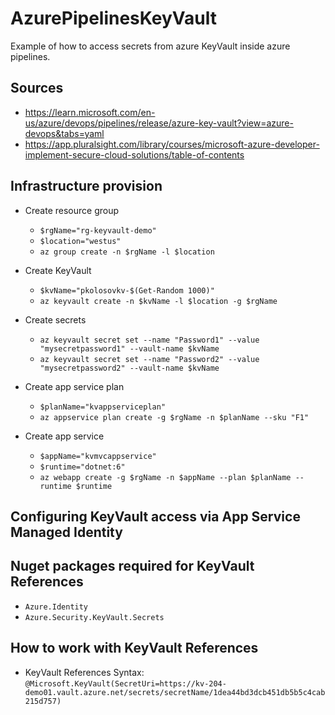 # AzurePipelinesKeyVault

Example of how to access secrets from azure KeyVault inside azure pipelines.

## Sources

- https://learn.microsoft.com/en-us/azure/devops/pipelines/release/azure-key-vault?view=azure-devops&tabs=yaml
- https://app.pluralsight.com/library/courses/microsoft-azure-developer-implement-secure-cloud-solutions/table-of-contents

## Infrastructure provision

- Create resource group
    - `$rgName="rg-keyvault-demo"`
    - `$location="westus"`
    - `az group create -n $rgName -l $location`

- Create KeyVault
    - `$kvName="pkolosovkv-$(Get-Random 1000)"`
    - `az keyvault create -n $kvName -l $location -g $rgName`

- Create secrets
    - `az keyvault secret set --name "Password1" --value "mysecretpassword1" --vault-name $kvName`
    - `az keyvault secret set --name "Password2" --value "mysecretpassword2" --vault-name $kvName`

- Create app service plan
    - `$planName="kvappserviceplan"`
    - `az appservice plan create -g $rgName -n $planName --sku "F1"`

- Create app service
    - `$appName="kvmvcappservice"`
    - `$runtime="dotnet:6"`
    - `az webapp create -g $rgName -n $appName --plan $planName --runtime $runtime`

## Configuring KeyVault access via App Service Managed Identity

## Nuget packages required for KeyVault References

- `Azure.Identity`
- `Azure.Security.KeyVault.Secrets`

## How to work with KeyVault References

- KeyVault References
  Syntax: `@Microsoft.KeyVault(SecretUri=https://kv-204-demo01.vault.azure.net/secrets/secretName/1dea44bd3dcb451db5b5c4cab215d757)`
